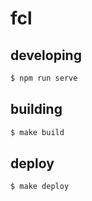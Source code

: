 # fcl

## developing

```bash
$ npm run serve
```

## building

```bash
$ make build
```

## deploy

```bash
$ make deploy
```
